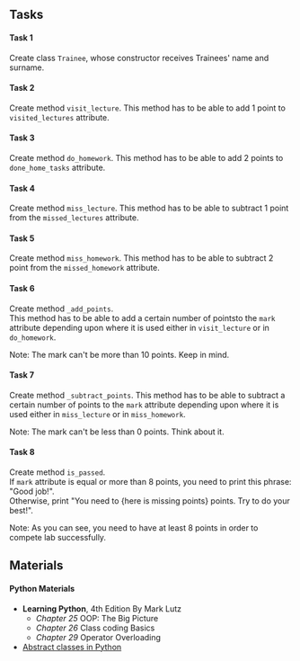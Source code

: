 ﻿
## Tasks

#### Task 1
Create class `Trainee`, whose constructor receives Trainees' name and surname.

#### Task 2
Create method `visit_lecture`. This method has to be able to add 1 point to `visited_lectures` attribute.

#### Task 3
Create method `do_homework`. This method has to be able to add 2 points to `done_home_tasks` attribute.

#### Task 4
Create method `miss_lecture`. This method has to be able to subtract 1 point from the `missed_lectures` attribute.

#### Task 5
Create method `miss_homework`. This method has to be able to subtract 2 point from the `missed_homework` attribute.

#### Task 6
Create method `_add_points`.  
This method has to be able to add a certain number of pointsto the `mark` attribute depending upon where it is used either in `visit_lecture` or in `do_homework`.  
  
Note: The mark can't be more than 10 points. Keep in mind.

#### Task 7
Create method `_subtract_points`. This method has to be able to subtract a certain number of points to the `mark` attribute depending upon where it is used either in `miss_lecture` or in `miss_homework`.  
  
Note: The mark can't be less than 0 points. Think about it.

#### Task 8
Create method `is_passed`.  
If `mark` attribute is equal or more than 8 points, you need to print this phrase: "Good job!".  
Otherwise, print "You need to {here is missing points} points. Try to do your best!". 
   
Note: As you can see, you need to have at least 8 points in order to compete lab successfully.


## Materials

#### Python Materials
* __Learning Python__, 4th Edition By Mark Lutz
  * _Chapter 25_ OOP: The Big Picture
  * _Chapter 26_ Class coding Basics
  * _Chapter 29_ Operator Overloading
* [Abstract classes in Python](https://www.geeksforgeeks.org/abstract-classes-in-python/)



